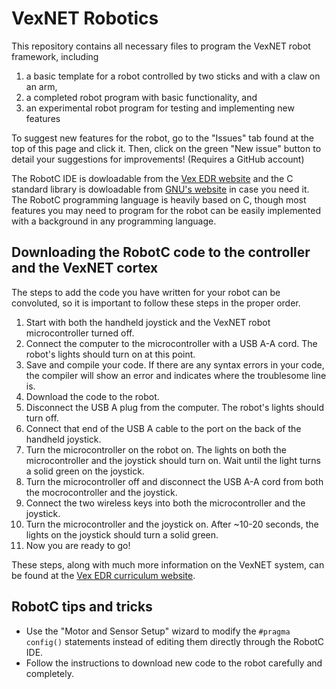 VexNET Robotics
====
This repository contains all necessary files to program the VexNET robot framework, including
1. a basic template for a robot controlled by two sticks and with a claw on an arm,
2. a completed robot program with basic functionality, and
3. an experimental robot program for testing and implementing new features

To suggest new features for the robot, go to the "Issues" tab found at the top of this page and click it. Then, click on the green "New issue" button to detail your suggestions for improvements! (Requires a GitHub account)

The RobotC IDE is dowloadable from the [Vex EDR website](https://www.vexrobotics.com/robotc-vexedr-vexiq.html) and the C standard library is dowloadable from [GNU's website](https://www.gnu.org/software/libc/) in case you need it. The RobotC programming language is heavily based on C, though most features you may need to program for the robot can be easily implemented with a background in any programming language.

Downloading the RobotC code to the controller and the VexNET cortex
----
The steps to add the code you have written for your robot can be convoluted, so it is important to follow these steps in the proper order.
1. Start with both the handheld joystick and the VexNET robot microcontroller turned off.
2. Connect the computer to the microcontroller with a USB A-A cord. The robot's lights should turn on at this point.
3. Save and compile your code. If there are any syntax errors in your code, the compiler will show an error and indicates where the troublesome line is.
4. Download the code to the robot.
5. Disconnect the USB A plug from the computer. The robot's lights should turn off.
6. Connect that end of the USB A cable to the port on the back of the handheld joystick.
7. Turn the microcontroller on the robot on. The lights on both the microcontroller and the joystick should turn on. Wait until the light turns a solid green on the joystick.
8. Turn the microcontroller off and disconnect the USB A-A cord from both the mocrocontroller and the joystick.
9. Connect the two wireless keys into both the microcontroller and the joystick.
10. Turn the microcontroller and the joystick on. After ~10-20 seconds, the lights on the joystick should turn a solid green.
11. Now you are ready to go!

These steps, along with much more information on the VexNET system, can be found at the [Vex EDR curriculum website](https://curriculum.vexrobotics.com/appendices/appendix-2.html).

RobotC tips and tricks
----
* Use the "Motor and Sensor Setup" wizard to modify the `#pragma config()` statements instead of editing them directly through the RobotC IDE.
* Follow the instructions to download new code to the robot carefully and completely.
